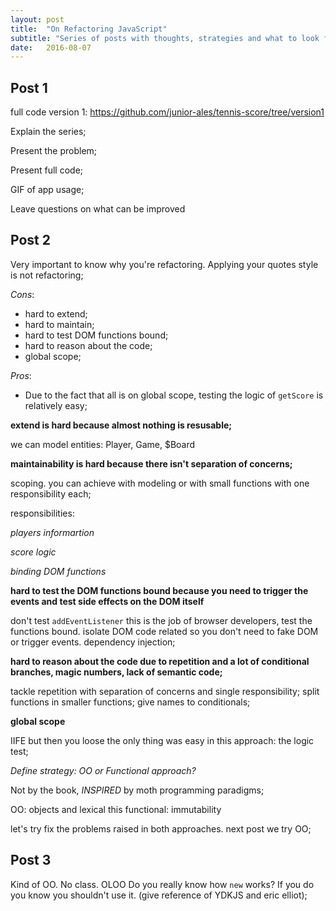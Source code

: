 ```yaml
---
layout: post
title:  "On Refactoring JavaScript"
subtitle: "Series of posts with thoughts, strategies and what to look for when refactoring javascript code"
date:   2016-08-07
---
```


Post 1
------
full code version 1: https://github.com/junior-ales/tennis-score/tree/version1

Explain the series;

Present the problem;

Present full code;

GIF of app usage;

Leave questions on what can be improved

<script src="https://gist.github.com/junior-ales/dca2cb9dc691bbf435d0443c621fd6c6.js"></script>

Post 2
-------

Very important to know why you're refactoring. Applying your quotes style is not refactoring;

*Cons*:

* hard to extend;
* hard to maintain;
* hard to test DOM functions bound;
* hard to reason about the code;
* global scope;

*Pros*:

* Due to the fact that all is on global scope, testing the logic of `getScore` is relatively easy;

**extend is hard because almost nothing is resusable;**

we can model entities: Player, Game, $Board

**maintainability is hard because there isn't separation of concerns;**

scoping. you can achieve with modeling or with small functions with one responsibility each;

responsibilities:

*players informartion*

<script src="https://gist.github.com/junior-ales/9cd670352d916c97071bf187150bad8d.js"></script>

*score logic*

<script src="https://gist.github.com/junior-ales/811a43603cc2f2ff230454ddb77d3367.js"></script>

*binding DOM functions*

<script src="https://gist.github.com/junior-ales/22b7fed24c7de4f089887df7b7c68afb.js"></script>

**hard to test the DOM functions bound because you need to trigger the events and test side effects on the DOM itself**

don't test `addEventListener` this is the job of browser developers, test the functions bound.
isolate DOM code related so you don't need to fake DOM or trigger events.
dependency injection;

**hard to reason about the code due to repetition and a lot of conditional branches, magic numbers, lack of semantic code;**

tackle repetition with separation of concerns and single responsibility;
split functions in smaller functions;
give names to conditionals;

**global scope**

IIFE but then you loose the only thing was easy in this approach: the logic test;

*Define strategy: OO or Functional approach?*

Not by the book, *INSPIRED* by moth programming paradigms;

OO: objects and lexical this
functional: immutability

let's try fix the problems raised in both approaches. next post we try OO;

Post 3
------

Kind of OO. No class. OLOO
Do you really know how `new` works? If you do you know you shouldn't use it. (give reference of YDKJS and eric elliot);
